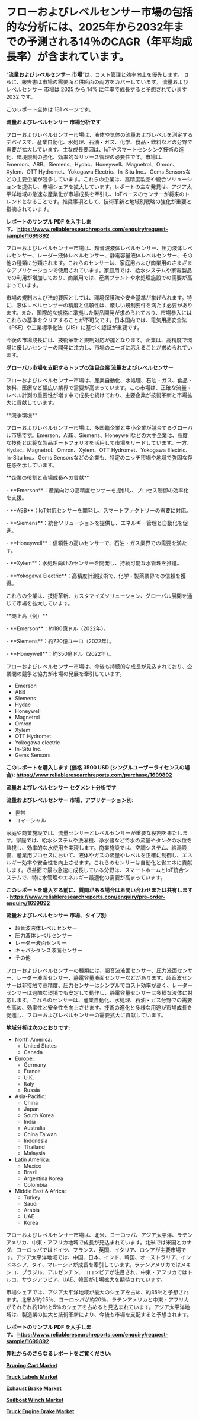 <p><h1>フローおよびレベルセンサー市場の包括的な分析には、2025年から2032年までの予測される14％のCAGR（年平均成長率）が含まれています。</h1></p><p>&ldquo;<strong><a href="https://www.reliableresearchreports.com/flow-and-level-sensor-r1699892?utm_campaign=110&utm_medium=9&utm_source=Github&utm_content=ia&utm_term=22012025&utm_id=flow-and-level-sensor">流量およびレベルセンサー 市場</a></strong>&rdquo;は、コスト管理と効率向上を優先します。 さらに、報告書は市場の需要面と供給面の両方をカバーしています。 流量およびレベルセンサー 市場は 2025 から 14% に年率で成長すると予想されています2032 です。</p>
<p>このレポート全体は 181 ページです。</p>
<p><strong>流量およびレベルセンサー 市場分析です</strong></p>
<p><p>フローおよびレベルセンサー市場は、液体や気体の流量およびレベルを測定するデバイスで、産業自動化、水処理、石油・ガス、化学、食品・飲料などの分野で需要が拡大しています。主な成長要因は、IoTやスマートセンシング技術の進化、環境規制の強化、効率的なリソース管理の必要性です。市場は、Emerson、ABB、Siemens、Hydac、Honeywell、Magnetrol、Omron、Xylem、OTT Hydromet、Yokogawa Electric、In-Situ Inc.、Gems Sensorsなどの主要企業が競争しています。これらの企業は、高精度製品や統合ソリューションを提供し、市場シェアを拡大しています。レポートの主な発見は、アジア太平洋地域の急速な産業化が市場成長を牽引し、IoTベースのセンサーが将来のトレンドとなることです。推奨事項として、技術革新と地域別戦略の強化が重要と指摘されています。</p></p>
<p><strong>レポートのサンプル PDF を入手します。&nbsp;<a href="https://www.reliableresearchreports.com/enquiry/request-sample/1699892?utm_campaign=110&utm_medium=9&utm_source=Github&utm_content=ia&utm_term=22012025&utm_id=flow-and-level-sensor">https://www.reliableresearchreports.com/enquiry/request-sample/1699892</a></strong></p>
<p><p>フローおよびレベルセンサー市場は、超音波液体レベルセンサー、圧力液体レベルセンサー、レーダー液体レベルセンサー、静電容量液体レベルセンサー、その他の種類に分類されます。これらのセンサーは、家庭用および商業用のさまざまなアプリケーションで使用されています。家庭用では、給水システムや家電製品での利用が増加しており、商業用では、産業プラントや水処理施設での需要が高まっています。</p><p>市場の規制および法的要因としては、環境保護法や安全基準が挙げられます。特に、液体レベルセンサーの精度と信頼性は、厳しい規制要件を満たす必要があります。また、国際的な規格に準拠した製品開発が求められており、市場参入にはこれらの基準をクリアすることが不可欠です。日本国内では、電気用品安全法（PSE）や工業標準化法（JIS）に基づく認証が重要です。</p><p>今後の市場成長には、技術革新と規制対応が鍵となります。企業は、高精度で環境に優しいセンサーの開発に注力し、市場のニーズに応えることが求められています。</p></p>
<p><strong>グローバル市場を支配するトップの注目企業 流量およびレベルセンサー</strong></p>
<p><p>フローおよびレベルセンサー市場は、産業自動化、水処理、石油・ガス、食品・飲料、医療など幅広い業界で需要が高まっています。この市場は、正確な流量・レベル計測の重要性が増す中で成長を続けており、主要企業が技術革新と市場拡大に貢献しています。</p><p>**競争環境**  </p><p>フローおよびレベルセンサー市場は、多国籍企業と中小企業が競合するグローバル市場です。Emerson、ABB、Siemens、Honeywellなどの大手企業は、高度な技術と広範な製品ポートフォリオを活用して市場をリードしています。一方、Hydac、Magnetrol、Omron、Xylem、OTT Hydromet、Yokogawa Electric、In-Situ Inc.、Gems Sensorsなどの企業も、特定のニッチ市場や地域で強固な存在感を示しています。</p><p>**企業の役割と市場成長への貢献**  </p><p>- **Emerson**：産業向けの高精度センサーを提供し、プロセス制御の効率化を支援。  </p><p>- **ABB**：IoT対応センサーを開発し、スマートファクトリーの需要に対応。  </p><p>- **Siemens**：統合ソリューションを提供し、エネルギー管理と自動化を促進。  </p><p>- **Honeywell**：信頼性の高いセンサーで、石油・ガス業界での需要を満たす。  </p><p>- **Xylem**：水処理向けのセンサーを開発し、持続可能な水管理を推進。  </p><p>- **Yokogawa Electric**：高精度計測技術で、化学・製薬業界での信頼を獲得。  </p><p>これらの企業は、技術革新、カスタマイズソリューション、グローバル展開を通じて市場を拡大しています。</p><p>**売上高（例）**  </p><p>- **Emerson**：約180億ドル（2022年）。  </p><p>- **Siemens**：約720億ユーロ（2022年）。  </p><p>- **Honeywell**：約350億ドル（2022年）。  </p><p>フローおよびレベルセンサー市場は、今後も持続的な成長が見込まれており、企業間の競争と協力が市場の発展を牽引しています。</p></p>
<p><ul><li>Emerson</li><li>ABB</li><li>Siemens</li><li>Hydac</li><li>Honeywell</li><li>Magnetrol</li><li>Omron</li><li>Xylem</li><li>OTT Hydromet</li><li>Yokogawa electric</li><li>In-Situ Inc.</li><li>Gems Sensors</li></ul></p>
<p><strong>このレポートを購入します (価格 3500 USD (シングルユーザーライセンスの場合):&nbsp;<a href="https://www.reliableresearchreports.com/purchase/1699892?utm_campaign=110&utm_medium=9&utm_source=Github&utm_content=ia&utm_term=22012025&utm_id=flow-and-level-sensor">https://www.reliableresearchreports.com/purchase/1699892</a></strong></p>
<p><strong>流量およびレベルセンサー セグメント分析です</strong></p>
<p><strong>流量およびレベルセンサー 市場、アプリケーション別:</strong></p>
<p><ul><li>世帯</li><li>コマーシャル</li></ul></p>
<p><p>家庭や商業施設では、流量センサーとレベルセンサーが重要な役割を果たします。家庭では、給水システムや洗濯機、浄水器などで水の流量やタンクの水位を監視し、効率的な水使用を実現します。商業施設では、空調システム、給湯設備、産業用プロセスにおいて、液体やガスの流量やレベルを正確に制御し、エネルギー効率や安全性を向上させます。これらのセンサーは自動化と省エネに貢献します。収益面で最も急速に成長している分野は、スマートホームとIoT統合システムで、特に水管理やエネルギー最適化の需要が高まっています。</p></p>
<p><strong>このレポートを購入する前に、質問がある場合はお問い合わせまたは共有します - <a href="https://www.reliableresearchreports.com/enquiry/pre-order-enquiry/1699892?utm_campaign=110&utm_medium=9&utm_source=Github&utm_content=ia&utm_term=22012025&utm_id=flow-and-level-sensor">https://www.reliableresearchreports.com/enquiry/pre-order-enquiry/1699892</a></strong></p>
<p><strong>流量およびレベルセンサー 市場、タイプ別:</strong></p>
<p><ul><li>超音波液体レベルセンサー</li><li>圧力液体レベルセンサー</li><li>レーダー液面センサー</li><li>キャパシタンス液面センサー</li><li>その他</li></ul></p>
<p><p>フローおよびレベルセンサーの種類には、超音波液面センサー、圧力液面センサー、レーダー液面センサー、静電容量液面センサーなどがあります。超音波センサーは非接触で高精度、圧力センサーはシンプルでコスト効率が高く、レーダーセンサーは過酷な環境でも安定して動作し、静電容量センサーは多様な液体に対応します。これらのセンサーは、産業自動化、水処理、石油・ガス分野での需要を高め、効率性と安全性を向上させます。技術の進化と多様な用途が市場成長を促進し、フローおよびレベルセンサーの需要拡大に貢献しています。</p></p>
<p><strong>地域分析は次のとおりです:</strong></p>
<p><ul>
    <li>
        North America:
        <ul>
            <li>United States</li>
            <li>Canada</li>
        </ul>
    </li>
    <li>
        Europe:
        <ul>
            <li>Germany</li>
            <li>France</li>
            <li>U.K.</li>
            <li>Italy</li>
            <li>Russia</li>
        </ul>
    </li>
    <li>
        Asia-Pacific:
        <ul>
            <li>China</li>
            <li>Japan</li>
            <li>South Korea</li>
            <li>India</li>
            <li>Australia</li>
            <li>China Taiwan</li>
            <li>Indonesia</li>
            <li>Thailand</li>
            <li>Malaysia</li>
        </ul>
    </li>
    <li>
        Latin America:
        <ul>
            <li>Mexico</li>
            <li>Brazil</li>
            <li>Argentina Korea</li>
            <li>Colombia</li>
        </ul>
    </li>
    <li>
        Middle East & Africa:
        <ul>
            <li>Turkey</li>
            <li>Saudi</li>
            <li>Arabia</li>
            <li>UAE</li>
            <li>Korea</li>
        </ul>
    </li>
    </ul></p>
<p><p>フローおよびレベルセンサー市場は、北米、ヨーロッパ、アジア太平洋、ラテンアメリカ、中東・アフリカ地域で成長が見込まれています。北米では米国とカナダ、ヨーロッパではドイツ、フランス、英国、イタリア、ロシアが主要市場です。アジア太平洋地域では、中国、日本、インド、韓国、オーストラリア、インドネシア、タイ、マレーシアが成長を牽引しています。ラテンアメリカではメキシコ、ブラジル、アルゼンチン、コロンビアが注目され、中東・アフリカではトルコ、サウジアラビア、UAE、韓国が市場拡大を期待されています。</p><p>市場シェアでは、アジア太平洋地域が最大のシェアを占め、約35％と予想されます。北米が約25％、ヨーロッパが約20％、ラテンアメリカと中東・アフリカがそれぞれ約10％と5％のシェアを占めると見込まれています。アジア太平洋地域は、製造業の拡大と技術革新により、今後も市場を支配すると予想されます。</p></p>
<p><strong>レポートのサンプル PDF を入手します。&nbsp;<a href="https://www.reliableresearchreports.com/enquiry/request-sample/1699892?utm_campaign=110&utm_medium=9&utm_source=Github&utm_content=ia&utm_term=22012025&utm_id=flow-and-level-sensor">https://www.reliableresearchreports.com/enquiry/request-sample/1699892</a></strong></p>
<p><strong></strong></p>
<p><strong></strong></p>
<p><strong></strong></p>
<p><strong></strong></p>
<p><strong>弊社からのさらなるレポートをご覧ください:</strong></p>
<p><strong><p><a href="https://github.com/mayabungard8092/Market-Research-Report-List-1/blob/main/pruning-cart-market.md?utm_campaign=110&utm_medium=9&utm_source=Github&utm_content=ia&utm_term=22012025&utm_id=flow-and-level-sensor">Pruning Cart Market</a></p><p><a href="https://github.com/NarcisoFerry/Market-Research-Report-List-1/blob/main/truck-labels-market.md?utm_campaign=110&utm_medium=9&utm_source=Github&utm_content=ia&utm_term=22012025&utm_id=flow-and-level-sensor">Truck Labels Market</a></p><p><a href="https://github.com/globismark/Market-Research-Report-List-6/blob/main/exhaust-brake-market.md?utm_campaign=110&utm_medium=9&utm_source=Github&utm_content=ia&utm_term=22012025&utm_id=flow-and-level-sensor">Exhaust Brake Market</a></p><p><a href="https://github.com/kathiestrine5ty/Market-Research-Report-List-1/blob/main/sailboat-winch-market.md?utm_campaign=110&utm_medium=9&utm_source=Github&utm_content=ia&utm_term=22012025&utm_id=flow-and-level-sensor">Sailboat Winch Market</a></p><p><a href="https://github.com/FosterFahey91/Market-Research-Report-List-1/blob/main/truck-engine-brake-market.md?utm_campaign=110&utm_medium=9&utm_source=Github&utm_content=ia&utm_term=22012025&utm_id=flow-and-level-sensor">Truck Engine Brake Market</a></p></strong></p>